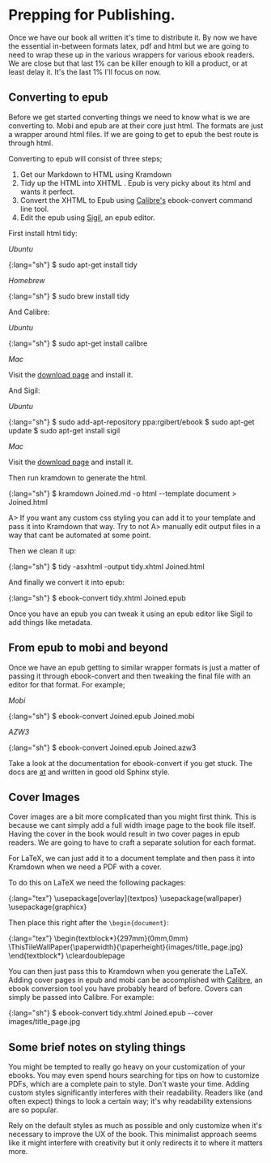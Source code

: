 # Prepping for Publishing.

Once we have our book all written it's time to distribute it. By now we have the essential in-between formats latex, 
pdf and html but we are going to need to wrap these up in the various wrappers for various ebook readers. We are close 
but that last 1% can be killer enough to kill a product, or at least delay it. It's the last 1% I'll focus on now.

## Converting to epub

Before we get started converting things we need to know what is we are converting to. Mobi and epub are at their core 
just html. The formats are just a wrapper around html files. If we are going to get to epub the best route is
through html.

Converting to epub will consist of three steps;

1. Get our Markdown to HTML using Kramdown
2. Tidy up the HTML into XHTML . Epub is very picky about its html and wants it perfect.
3. Convert the XHTML to Epub using [Calibre's](http://calibre-ebook.com) ebook-convert command line tool.
4. Edit the epub using [Sigil](http://code.google.com/p/sigil), an epub editor.

First install html tidy:

*Ubuntu*

{:lang="sh"}
    $ sudo apt-get install tidy

*Homebrew*

{:lang="sh"}
    $ sudo brew install tidy

And Calibre:

*Ubuntu*

{:lang="sh"}
    $ sudo apt-get install calibre

*Mac*

Visit the [download page](http://calibre-ebook.com/download) and install it.

And Sigil:

*Ubuntu*

{:lang="sh"}
    $ sudo add-apt-repository ppa:rgibert/ebook
    $ sudo apt-get update
    $ sudo apt-get install sigil

*Mac*

Visit the [download page](http://code.google.com/p/sigil/downloads/list) and install it.

Then run kramdown to generate the html.

{:lang="sh"}
    $ kramdown Joined.md -o html --template document > Joined.html

A> If you want any custom css styling you can add it to your template and pass it into Kramdown that way. Try to not
A> manually edit output files in a way that cant be automated at some point.

Then we clean it up:

{:lang="sh"}
    $ tidy -asxhtml -output tidy.xhtml Joined.html

And finally we convert it into epub:

{:lang="sh"}
    $ ebook-convert tidy.xhtml Joined.epub

Once you have an epub you can tweak it using an epub editor like Sigil to add things like metadata.

## From epub to mobi and beyond

Once we have an epub getting to similar wrapper formats is just a matter of passing it through ebook-convert and then
tweaking the final file with an editor for that format. For example;

*Mobi*

{:lang="sh"}
    $ ebook-convert Joined.epub Joined.mobi

*AZW3*

{:lang="sh"}
    $ ebook-convert Joined.epub Joined.azw3

Take a look at the documentation for ebook-convert if you get stuck. The docs are [at](http://manual.calibre-ebook.com/cli/ebook-convert.html) and written
in good old Sphinx style.

## Cover Images

Cover images are a bit more complicated than you might first think. This is because we cant simply add a full width
image page to the book file itself. Having the cover in the book would result in two
cover pages in epub readers. We are going to have to craft a separate solution for each format.

For LaTeX, we can just add it to a document template and then pass it into Kramdown when we need a PDF with a cover.

To do this on LaTeX we need the following packages:

{:lang="tex"}
    \usepackage[overlay]{textpos}
    \usepackage{wallpaper}
    \usepackage{graphicx}

Then place this right after the `\begin{document}`:

{:lang="tex"}
    \begin{textblock*}{297mm}(0mm,0mm)
    \ThisTileWallPaper{\paperwidth}{\paperheight}{images/title_page.jpg}
    \end{textblock*}
    \cleardoublepage

You can then just pass this to Kramdown when you generate the LaTeX. Adding cover pages in epub and mobi can be
accomplished with [Calibre](http://calibre-ebook.com), an ebook conversion tool you have probably heard of before. Covers can simply be
passed into Calibre. For example:

{:lang="sh"}
    $ ebook-convert tidy.xhtml Joined.epub --cover images/title_page.jpg

## Some brief notes on styling things

You might be tempted to really go heavy on your customization of your ebooks. You may even spend hours searching for
tips on how to customize PDFs, which are a complete pain to style. Don't waste your time. Adding custom styles
significantly interferes with their readability. Readers like (and often expect) things to look a certain way; it's why
readability extensions are so popular.

Rely on the default styles as much as possible and only customize when it's necessary to improve the UX of the book.
This minimalist approach seems like it might interfere with creativity but it only redirects it to where it matters
more.
